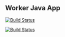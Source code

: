 ## Worker Java App


  [![Build Status](http://34.159.63.68:8080/buildStatus/icon?job=instavote%2Fworker-build)](http://34.159.63.68:8080/job/instavote/job/worker-build/)
  
  [![Build Status](http://34.159.63.68:8080/buildStatus/icon?job=instavote%2Fworker-test&subject=UnitTest)](http://34.159.63.68:8080/job/instavote/job/worker-test/)
